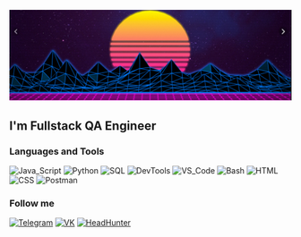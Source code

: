 ![Header](https://github.com/Pro100Dima1/Pro100Dima1/blob/main/assets/Github_retrowave.png)

## I'm Fullstack QA Engineer

### Languages and Tools
![Java_Script](https://img.shields.io/badge/-Java_Script-050502?style=for-the-badge&logo=javascript)
![Python](https://img.shields.io/badge/-Python-050502?style=for-the-badge&logo=python)
![SQL](https://img.shields.io/badge/-SQL-050502?style=for-the-badge&logo=sql)
![DevTools](https://img.shields.io/badge/-DevTools-050502?style=for-the-badge&logo=dev.to)
![VS_Code](https://img.shields.io/badge/-VS_Code-050502?style=for-the-badge&logo=VScode)
![Bash](https://img.shields.io/badge/-Bash-050502?style=for-the-badge&logo=git)
![HTML](https://img.shields.io/badge/-HTML-050502?style=for-the-badge&logo=html5)
![CSS](https://img.shields.io/badge/-CSS-050502?style=for-the-badge&logo=css3)
![Postman](https://img.shields.io/badge/-Postman-050502?style=for-the-badge&logo=postman)


### Follow me

[![Telegram](https://img.shields.io/badge/-Telegram-050502?style=for-the-badge&logo=telegram)](https://t.me/mcrolton)
[![VK](https://img.shields.io/badge/-VK-050502?style=for-the-badge&logo=vk)](https://vk.com/id55919967)
[![HeadHunter](https://img.shields.io/badge/-Head_Hunter-050502?style=for-the-badge&logo=hh)](https://hh.ru/resume/e7d77368ff0939f8880039ed1f48494d6c6d35)
